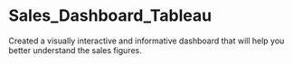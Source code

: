 # Sales_Dashboard_Tableau
Created a visually interactive and informative dashboard that will help you better understand the sales figures.
